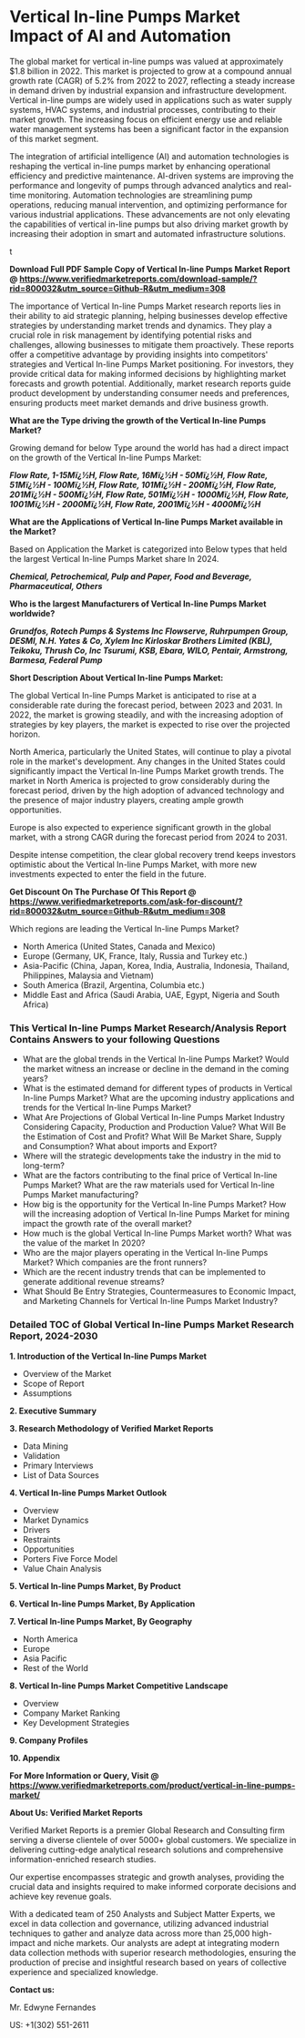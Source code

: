 <meta name="title" content="Global  Vertical In-line Pumps Market Impact of AI and Automation"><meta name="description" content="  The global market for vertical in-line pumps was valued at approximately $1.8 billion in 2022. This market is projected to grow at a compound annual growth rate (CAG"><meta name="title" content=" Vertical In-line Pumps Market Size, Share, Scope, Trends, Growth, Opportunities, Analysis, Forecast"> <h1>Vertical In-line Pumps Market Impact of AI and Automation</h1> <p>The global market for vertical in-line pumps was valued at approximately $1.8 billion in 2022. This market is projected to grow at a compound annual growth rate (CAGR) of 5.2% from 2022 to 2027, reflecting a steady increase in demand driven by industrial expansion and infrastructure development. Vertical in-line pumps are widely used in applications such as water supply systems, HVAC systems, and industrial processes, contributing to their market growth. The increasing focus on efficient energy use and reliable water management systems has been a significant factor in the expansion of this market segment.</p> <p>The integration of artificial intelligence (AI) and automation technologies is reshaping the vertical in-line pumps market by enhancing operational efficiency and predictive maintenance. AI-driven systems are improving the performance and longevity of pumps through advanced analytics and real-time monitoring. Automation technologies are streamlining pump operations, reducing manual intervention, and optimizing performance for various industrial applications. These advancements are not only elevating the capabilities of vertical in-line pumps but also driving market growth by increasing their adoption in smart and automated infrastructure solutions.</p> t</p><p id="" class=""><strong>Download Full PDF Sample Copy of Vertical In-line Pumps Market Report @ <a href="https://www.verifiedmarketreports.com/download-sample/?rid=800032&utm_source=Github-R&utm_medium=308" target="_blank">https://www.verifiedmarketreports.com/download-sample/?rid=800032&utm_source=Github-R&utm_medium=308</a></strong></p><p>The importance of&nbsp;Vertical In-line Pumps Market research reports lies in their ability to aid strategic planning, helping businesses develop effective strategies by understanding market trends and dynamics. They play a crucial role in risk management by identifying potential risks and challenges, allowing businesses to mitigate them proactively. These reports offer a competitive advantage by providing insights into competitors' strategies and Vertical In-line Pumps Market positioning. For investors, they provide critical data for making informed decisions by highlighting market forecasts and growth potential. Additionally, market research reports guide product development by understanding consumer needs and preferences, ensuring products meet market demands and drive business growth.</p><p><strong>What are the&nbsp;Type driving the growth of the Vertical In-line Pumps Market?</strong></p><p id="" class="">Growing demand for below Type around the world has had a direct impact on the growth of the Vertical In-line Pumps Market:</p><em><strong>Flow Rate, 1-15Mï¿½H, Flow Rate, 16Mï¿½H - 50Mï¿½H, Flow Rate, 51Mï¿½H - 100Mï¿½H, Flow Rate, 101Mï¿½H - 200Mï¿½H, Flow Rate, 201Mï¿½H - 500Mï¿½H, Flow Rate, 501Mï¿½H - 1000Mï¿½H, Flow Rate, 1001Mï¿½H - 2000Mï¿½H, Flow Rate, 2001Mï¿½H - 4000Mï¿½H</strong></em></p><strong>What are the&nbsp;Applications&nbsp;of Vertical In-line Pumps Market available in the Market?</strong></p><p id="" class="">Based on Application the Market is categorized into Below types that held the largest Vertical In-line Pumps Market share In 2024.</p><em><strong>Chemical, Petrochemical, Pulp and Paper, Food and Beverage, Pharmaceutical, Others</strong></em></p><strong>Who is the largest Manufacturers of Vertical In-line Pumps Market worldwide?</strong></p><p><em><strong>Grundfos, Rotech Pumps & Systems Inc Flowserve, Ruhrpumpen Group, DESMI, N.H. Yates & Co, Xylem Inc Kirloskar Brothers Limited (KBL), Teikoku, Thrush Co, Inc Tsurumi, KSB, Ebara, WILO, Pentair, Armstrong, Barmesa, Federal Pump</strong></em></p><p id="" class=""><strong>Short Description About Vertical In-line Pumps Market:</strong></p><p>The global Vertical In-line Pumps Market is anticipated to rise at a considerable rate during the forecast period, between 2023 and 2031. In 2022, the market is growing steadily, and with the increasing adoption of strategies by key players, the market is expected to rise over the projected horizon.</p><p>North America, particularly the United States, will continue to play a pivotal role in the market's development. Any changes in the United States could significantly impact the Vertical In-line Pumps Market growth trends. The market in North America is projected to grow considerably during the forecast period, driven by the high adoption of advanced technology and the presence of major industry players, creating ample growth opportunities.</p><p>Europe is also expected to experience significant growth in the global market, with a strong CAGR during the forecast period from 2024 to 2031.</p><p>Despite intense competition, the clear global recovery trend keeps investors optimistic about the Vertical In-line Pumps Market, with more new investments expected to enter the field in the future.</p><p id="" class=""><strong>Get Discount On The Purchase Of This Report @ <a href="https://www.verifiedmarketreports.com/ask-for-discount/?rid=800032&utm_source=Github-R&utm_medium=308" target="_blank">https://www.verifiedmarketreports.com/ask-for-discount/?rid=800032&utm_source=Github-R&utm_medium=308</a></strong></p>Which regions are leading the Vertical In-line Pumps Market?</p><ul><li>North America (United States, Canada and Mexico)</li><li>Europe (Germany, UK, France, Italy, Russia and Turkey etc.)</li><li>Asia-Pacific (China, Japan, Korea, India, Australia, Indonesia, Thailand, Philippines, Malaysia and Vietnam)</li><li>South America (Brazil, Argentina, Columbia etc.)</li><li>Middle East and Africa (Saudi Arabia, UAE, Egypt, Nigeria and South Africa)</li></ul><h3 id="" class="">This Vertical In-line Pumps Market Research/Analysis Report Contains Answers to your following Questions</h3><ul><li>What are the global trends in the Vertical In-line Pumps Market? Would the market witness an increase or decline in the demand in the coming years?</li><li>What is the estimated demand for different types of products in Vertical In-line Pumps Market? What are the upcoming industry applications and trends for the Vertical In-line Pumps Market?</li><li>What Are Projections of Global Vertical In-line Pumps Market Industry Considering Capacity, Production and Production Value? What Will Be the Estimation of Cost and Profit? What Will Be Market Share, Supply and Consumption? What about imports and Export?</li><li>Where will the strategic developments take the industry in the mid to long-term?</li><li>What are the factors contributing to the final price of Vertical In-line Pumps Market? What are the raw materials used for Vertical In-line Pumps Market manufacturing?</li><li>How big is the opportunity for the Vertical In-line Pumps Market? How will the increasing adoption of Vertical In-line Pumps Market for mining impact the growth rate of the overall market?</li><li>How much is the global Vertical In-line Pumps Market worth? What was the value of the market In 2020?</li><li>Who are the major players operating in the Vertical In-line Pumps Market? Which companies are the front runners?</li><li>Which are the recent industry trends that can be implemented to generate additional revenue streams?</li><li>What Should Be Entry Strategies, Countermeasures to Economic Impact, and Marketing Channels for Vertical In-line Pumps Market Industry?</li></ul><h3 id="" class="">Detailed TOC of Global Vertical In-line Pumps Market Research Report, 2024-2030</h3><p id="" class=""><strong>1. Introduction of the Vertical In-line Pumps Market</strong></p><ul><li>Overview of the Market</li><li>Scope of Report</li><li>Assumptions</li></ul><p id="" class=""><strong>2. Executive Summary</strong></p><p id="" class=""><strong>3. Research Methodology of Verified Market Reports</strong></p><ul><li>Data Mining</li><li>Validation</li><li>Primary Interviews</li><li>List of Data Sources</li></ul><p id="" class=""><strong>4. Vertical In-line Pumps Market Outlook</strong></p><ul><li>Overview</li><li>Market Dynamics</li><li>Drivers</li><li>Restraints</li><li>Opportunities</li><li>Porters Five Force Model</li><li>Value Chain Analysis</li></ul><p id="" class=""><strong>5. Vertical In-line Pumps Market, By Product</strong></p><p id="" class=""><strong>6. Vertical In-line Pumps Market, By Application</strong></p><p id="" class=""><strong>7. Vertical In-line Pumps Market, By Geography</strong></p><ul><li>North America</li><li>Europe</li><li>Asia Pacific</li><li>Rest of the World</li></ul><p id="" class=""><strong>8. Vertical In-line Pumps Market Competitive Landscape</strong></p><ul><li>Overview</li><li>Company Market Ranking</li><li>Key Development Strategies</li></ul><p id="" class=""><strong>9. Company Profiles</strong></p><p id="" class=""><strong>10. Appendix</strong></p><p id="" class=""><strong>For More Information or Query, Visit @ <a href="https://www.verifiedmarketreports.com/product/vertical-in-line-pumps-market/" target="_blank">https://www.verifiedmarketreports.com/product/vertical-in-line-pumps-market/</a></strong></p><p id="" class=""><strong>About Us: Verified Market Reports</strong></p><p id="" class="">Verified Market Reports is a premier Global Research and Consulting firm serving a diverse clientele of over 5000+ global customers. We specialize in delivering cutting-edge analytical research solutions and comprehensive information-enriched research studies.</p><p id="" class="">Our expertise encompasses strategic and growth analyses, providing the crucial data and insights required to make informed corporate decisions and achieve key revenue goals.</p><p id="" class="">With a dedicated team of 250 Analysts and Subject Matter Experts, we excel in data collection and governance, utilizing advanced industrial techniques to gather and analyze data across more than 25,000 high-impact and niche markets. Our analysts are adept at integrating modern data collection methods with superior research methodologies, ensuring the production of precise and insightful research based on years of collective experience and specialized knowledge.</p><p id="" class=""><strong>Contact us:</strong></p><p id="" class="">Mr. Edwyne Fernandes</p><p id="" class="">US: +1(302) 551-2611</p>